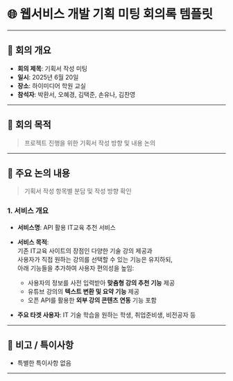 # 🌐 웹서비스 개발 기획 미팅 회의록 템플릿

---

## 📝 회의 개요
- **회의 제목**: 기획서 작성 미팅  
- **일시**: 2025년 6월 20일  
- **장소**: 하이미디어 학원 교실
- **참석자**: 박환서, 오혜경, 김택준, 손유나, 김찬영   

---

## 🎯 회의 목적
> 프로젝트 진행을 위한 기획서 작성 방향 및 내용 논의

---

## 📌 주요 논의 내용
> 기획서 작성 항목별 분담 및 작성 방향 확인

### 1. 서비스 개요
- **서비스명**: API 활용 IT교육 추천 서비스
- **서비스 목적**:  
  기존 IT교육 사이트의 장점인 다양한 기술 강의 제공과  
  사용자가 직접 원하는 강의를 선택할 수 있는 기능은 유지하되,  
  아래 기능들을 추가하여 사용자 편의성을 높임:
  - 사용자의 정보를 사전 입력받아 **맞춤형 강의 추천 기능** 제공  
  - 유튜브 강의의 **텍스트 변환 및 요약 기능** 제공  
  - 오픈 API를 활용한 **외부 강의 콘텐츠 연동** 기능 포함

- **주요 타겟 사용자**:
  IT 기술 학습을 원하는 학생, 취업준비생, 비전공자 등 

---

## 📎 비고 / 특이사항
- 특별한 특이사항 없음
---
